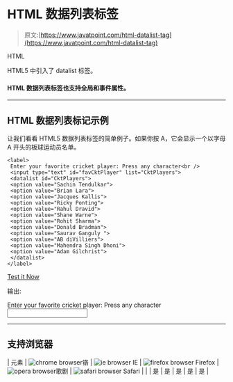 # HTML 数据列表标签

> 原文:[https://www.javatpoint.com/html-datalist-tag](https://www.javatpoint.com/html-datalist-tag)

HTML <datalist>标签用于提供表单元素的自动完成功能。它为用户选择数据提供了一系列预定义的选项。</datalist>

HTML5 中引入了 datalist 标签。

<datalist>标记应该与包含“列表”属性的< input</datalist>

#### HTML 数据列表标签也支持全局和事件属性。

* * *

## HTML 数据列表标记示例

让我们看看 HTML5 数据列表标签的简单例子。如果你按 A，它会显示一个以字母 A 开头的板球运动员名单。

```
<label>
 Enter your favorite cricket player: Press any character<br />
 <input type="text" id="favCktPlayer" list="CktPlayers">
 <datalist id="CktPlayers">
 <option value="Sachin Tendulkar">
 <option value="Brian Lara">
 <option value="Jacques Kallis"> 
 <option value="Ricky Ponting"> 
 <option value="Rahul Dravid"> 
 <option value="Shane Warne"> 
 <option value="Rohit Sharma"> 
 <option value="Donald Bradman"> 
 <option value="Saurav Ganguly "> 
 <option value="AB diVilliers"> 
 <option value="Mahendra Singh Dhoni"> 
 <option value="Adam Gilchrist">
 </datalist>
</label>

```

[Test it Now](https://www.javatpoint.com/oprweb/test.jsp?filename=htmldatalisttag1)

输出:

<label>Enter your favorite cricket player: Press any character
<input type="text" id="favCktPlayer" list="CktPlayers"> <datalist id="CktPlayers"> </datalist></label> 

* * *

## 支持浏览器

| 元素 | ![chrome browser](../Images/4fbdc93dc2016c5049ed108e7318df19.png)铬 | ![ie browser](../Images/83dd23df1fe8373fd5bf054b2c1dd88b.png) IE | ![firefox browser](../Images/4f001fff393888a8a807ed29b28145d1.png) Firefox | ![opera browser](../Images/6cad4a592cc69a052056a0577b4aac65.png)歌剧 | ![safari browser](../Images/a0f6a9711a92203c5dc5c127fe9c9fca.png) Safari |
| <datalist></datalist> | 是 | 是 | 是 | 是 | 是 |